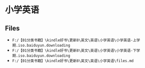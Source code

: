 # 小学英语

## Files

- `F:/【01分类书籍】\kindle好书\更新8\英文\英语\小学英语\小学英语-上学期.iso.baiduyun.downloading`
- `F:/【01分类书籍】\kindle好书\更新8\英文\英语\小学英语\小学英语-下学期.iso.baiduyun.downloading`
- `F:/【01分类书籍】\kindle好书\更新8\英文\英语\小学英语\files.md`
